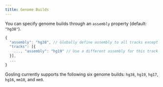 ```yaml
---
title: Genome Builds
---
```

You can specify genome builds through an `assembly` property (default: `"hg38"`).

```typescript
{
  "assembly": "hg38", // Globally define assembly to all tracks except ones that specify a certain assembly
  "tracks": [{
    ..., "assembly": "hg19" // Use a different assembly for this track
  }],
  ...
}
```

Gosling currently supports the following six genome builds: `hg38`, `hg19`, `hg17`, `hg16`, `mm10`, and `mm9`.